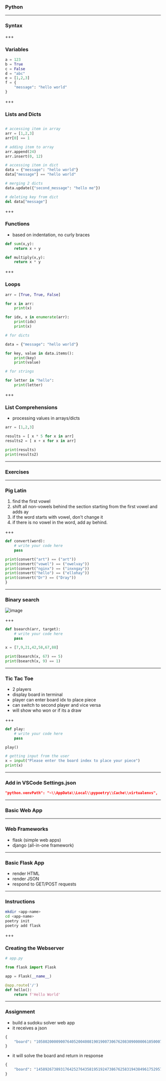 ### Python

---

### Syntax

+++

### Variables 

```python
a = 123
b = True
c = False
d = "abc"
e = [1,2,3]
f = {
    "message": "hello world"
}
```

+++

### Lists and Dicts

```python

# accessing item in array
arr = [1,2,3]
arr[0] == 1

# adding item to array
arr.append(24)
arr.insert(0, 12)

# accessing item in dict
data = {"message": "hello world"}
data["message"] == "hello world"

# merging 2 dicts
data.update({"second_message": "hello me"})

# deleting key from dict
del data["message"]
```

+++

### Functions

- based on indentation, no curly braces

```python
def sum(x,y):
    return x + y

def multiply(x,y):
    return x * y
```

+++

### Loops

```python
arr = [True, True, False]

for x in arr:
    print(x)

for idx, x in enumerate(arr):
    print(idx)
    print(x)

# for dicts

data = {"message": "hello world"}

for key, value in data.items():
    print(key)
    print(value)

# for strings

for letter in "hello":
    print(letter)
```

+++

### List Comprehensions

- processing values in arrays/dicts

```python
arr = [1,2,3]

results = [ x * 5 for x in arr]
results2 = [ x + x for x in arr]

print(results)
print(results2)
```

---

### Exercises

---

### Pig Latin

1. find the first vowel
2. shift all non-vowels behind the section starting from the first vowel and adds <span class="text-gold">ay</span>
3. if the word starts with vowel, don't change it
4. if there is no vowel in the word, add <span class="text-gold">ay</span> behind.

+++

```python
def convert(word):
    # write your code here
    pass

print(convert("art") == ("art"))
print(convert("vowel") == ("owelvay"))
print(convert("nginx") == ("inxngay"))
print(convert("hello") == ("ellohay"))
print(convert("Dr") == ("Dray"))
}
```

---

### Binary search

![image](https://www.mathwarehouse.com/programming/images/binary-vs-linear-search/binary-and-linear-search-animations.gif)

+++

```python
def bsearch(arr, target):
    # write your code here
    pass

x = [7,9,21,42,58,67,88]

print(bsearch(x, 67) == 5)
print(bsearch(x, 9) == 1)
```

---

### Tic Tac Toe

- 2 players
- display board in terminal
- player can enter board idx to place piece
- can switch to second player and vice versa
- will show who won or if its a draw

+++

```python
def play:
    # write your code here
    pass

play()

# getting input from the user
x = input("Please enter the board index to place your piece")
print(x)
```

---

### Add in VSCode Settings.json

```json
"python.venvPath": "~\\AppData\\Local\\pypoetry\\Cache\\virtualenvs",
```

---

### Basic Web App

---

### Web Frameworks

- flask (simple web apps)
- django (all-in-one framework)

---

### Basic Flask App

- render HTML
- render JSON
- respond to GET/POST requests

---

### Instructions

```bash
mkdir <app-name>
cd <app-name>
poetry init
poetry add flask
```

+++

### Creating the Webserver

```python
# app.py

from flask import Flask

app = Flask(__name__)

@app.route('/')
def hello():
    return f'Hello World'
```

---

### Assignment

- build a sudoku solver web app
- it receives a json

```python
{
    "board": "105802000090076405200400819019007306762083090000061050007600030430020501600308900"
}
```

- it will solve the board and return in response

```python
{
    "board": "145892673893176425276435819519247386762583194384961752957614238438729561621358947"
}
```